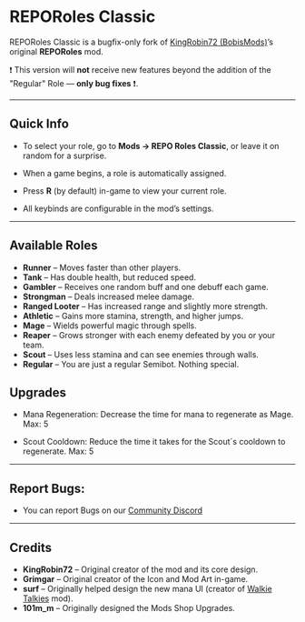 # REPORoles Classic

REPORoles Classic is a bugfix-only fork of [KingRobin72 (BobisMods)](https://thunderstore.io/c/repo/p/BobisMods/REPORoles/)’s original **REPORoles** mod.

❗ This version will **not** receive new features beyond the addition of the "Regular" Role — **only bug fixes** ❗.

<!-- For new features and ongoing development, check out [REPO Roles CE (Community Edition)](https://thunderstore.io/c/repo/p/R3Labs/REPORoles_CE/). --> <!-- commented out/not released yet -->

---
## Quick Info
- To select your role, go to **Mods → REPO Roles Classic**, or leave it on random for a surprise.

- When a game begins, a role is automatically assigned.

- Press **R** (by default) in-game to view your current role.

- All keybinds are configurable in the mod’s settings.

---
## Available Roles
- **Runner** – Moves faster than other players.
- **Tank** – Has double health, but reduced speed.
- **Gambler** – Receives one random buff and one debuff each game.
- **Strongman** – Deals increased melee damage.
- **Ranged Looter** – Has increased range and slightly more strength.
- **Athletic** – Gains more stamina, strength, and higher jumps.
- **Mage** – Wields powerful magic through spells.
- **Reaper** – Grows stronger with each enemy defeated by you or your team.
- **Scout** – Uses less stamina and can see enemies through walls.
- **Regular** – You are just a regular Semibot. Nothing special.

## Upgrades
- Mana Regeneration: Decrease the time for mana to regenerate as Mage. Max: 5

- Scout Cooldown: Reduce the time it takes for the Scout´s cooldown to regenerate. Max: 5

---

## Report Bugs:

- You can report Bugs on our [Community Discord](https://discord.gg/AyG5Z8xR6m)

---
## Credits

- **KingRobin72** – Original creator of the mod and its core design.
- **Grimgar** – Original creator of the Icon and Mod Art in-game.
- **surf** – Originally helped design the new mana UI (creator of [Walkie Talkies](https://thunderstore.io/c/repo/p/surfknasen/Walkie_Talkies/) mod).
- **101m_m** – Originally designed the Mods Shop Upgrades.